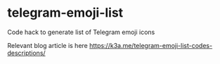 # telegram-emoji-list
Code hack to generate list of Telegram emoji icons

Relevant blog article is here https://k3a.me/telegram-emoji-list-codes-descriptions/

